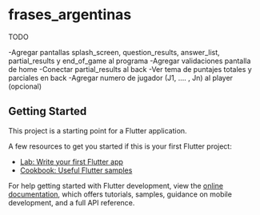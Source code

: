 # frases_argentinas

TODO

-Agregar pantallas splash_screen, question_results, answer_list, partial_results y end_of_game al programa
-Agregar validaciones pantalla de home
-Conectar partial_results al back
-Ver tema de puntajes totales y parciales en back
-Agregar numero de jugador (J1, .... , Jn) al player (opcional)

## Getting Started

This project is a starting point for a Flutter application.

A few resources to get you started if this is your first Flutter project:

- [Lab: Write your first Flutter app](https://docs.flutter.dev/get-started/codelab)
- [Cookbook: Useful Flutter samples](https://docs.flutter.dev/cookbook)

For help getting started with Flutter development, view the
[online documentation](https://docs.flutter.dev/), which offers tutorials,
samples, guidance on mobile development, and a full API reference.
